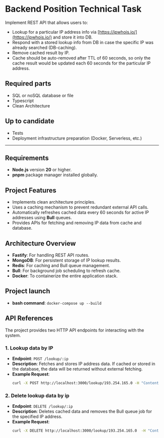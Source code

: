 # **Backend Position Technical Task**

Implement REST API that allows users to:

- Lookup for a particular IP address info via [https://ipwhois.io/](https://ipwhois.io/) and store it into DB.
- Respond with a stored lookup info from DB in case the specific IP was already searched (DB-caching).
- Remove cached result by IP.
- Cache should be auto-removed after TTL of 60 seconds, so only the cache result would be updated each 60 seconds for the particular IP address.

## **Required parts**

- SQL or noSQL database or file
- Typescript
- Clean Architecture

## **Up to candidate**

- Tests
- Deployment infrastructure preparation (Docker, Serverless, etc.)

---

## **Requirements**

- **Node.js** version **20** or higher.
- **pnpm** package manager installed globally.

## **Project Features**

- Implements clean architecture principles.
- Uses a caching mechanism to prevent redundant external API calls.
- Automatically refreshes cached data every 60 seconds for active IP addresses using **Bull** queues.
- Provides APIs for fetching and removing IP data from cache and database.

## **Architecture Overview**

- **Fastify**: For handling REST API routes.
- **MongoDB**: For persistent storage of IP lookup results.
- **Redis**: For caching and Bull queue management.
- **Bull**: For background job scheduling to refresh cache.
- **Docker**: To containerize the entire application stack.

## **Project launch**

- **bash command**: `docker-compose up --build`

## **API References**

The project provides two HTTP API endpoints for interacting with the system.

### **1. Lookup data by IP**

- **Endpoint**: `POST /lookup/:ip`
- **Description**: Fetches and stores IP address data. If cached or stored in the database, the data will be returned without external fetching.
- **Example Request**:
  ```bash
  curl -X POST http://localhost:3000/lookup/193.254.165.0 -H "Content-Type: application/json" -d '{}'
  ```

### **2. Delete lookup data by ip**

- **Endpoint**: `DELETE /lookup/:ip`
- **Description**: Deletes cached data and removes the Bull queue job for the specified IP address.
- **Example Request**:
  ```bash
  curl -X DELETE http://localhost:3000/lookup/193.254.165.0  -H "Content-Type: application/json" -d '{}'
  ```
